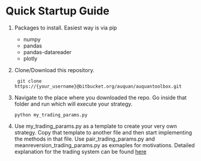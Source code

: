 # **Quick Startup Guide** #

1. Packages to install. Easiest way is via pip  
    * numpy  
    * pandas  
    * pandas-datareader  
    * plotly  
2. Clone/Download this repository.

        git clone https://{your_username}@bitbucket.org/auquan/auquantoolbox.git

3.  Navigate to the place where you downloaded the repo. Go inside that folder and run which will execute your strategy.

        python my_trading_params.py

4. Use my_trading_params.py as a template to create your very own strategy. Copy that template to another file 
and then start implementing the methods in that file. Use pair_trading_params.py and meanreversion_trading_params.py as exmaples for motivations.
Detailed explanation for the trading system can be found [here](https://bitbucket.org/auquan/auquantoolbox/src/master/backtester/README.md)

